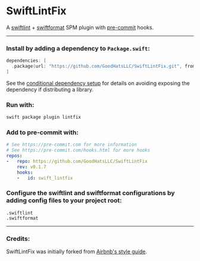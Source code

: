 # SwiftLintFix

A [swiftlint](https://github.com/realm/swiftlint) + [swiftformat](https://github.com/nicklockwood/SwiftFormat) SPM plugin with [pre-commit](https://github.com/pre-commit/pre-commit) hooks.

----

### Install by adding a dependency to `Package.swift`:
```swift
dependencies: [
  .package(url: "https://github.com/GoodHatsLLC/SwiftLintFix.git", from: "0.1.7")
]
```
See the [conditional dependency setup](https://github.com/GoodHatsLLC/SwiftLintFix/blob/main/conditional-dependency.md) for details on avoiding exposing the dependency if distributing a library.

### Run with:
```bash
swift package plugin lintfix
```

### Add to pre-commit with:
```yaml
# See https://pre-commit.com for more information
# See https://pre-commit.com/hooks.html for more hooks
repos:
-   repo: https://github.com/GoodHatsLLC/SwiftLintFix
    rev: v0.1.7
    hooks:
    -   id: swift_lintfix
```

### Configure the swiftlint and swiftformat configurations by adding config files to your project root:
```
.swiftlint
.swiftformat
```

----

### Credits:

SwiftLintFix was initially forked from [Airbnb's style guide](https://github.com/airbnb/swift).

